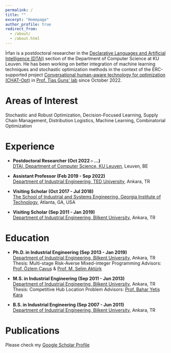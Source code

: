 ```yaml
---
permalink: /
title: ""
excerpt: "Homepage"
author_profile: true
redirect_from: 
  - /about/
  - /about.html
---
```


<!---
I am a ...
--->

İrfan is a postdoctoral researcher in the [Declarative Languages and Artificial Intelligence (DTAI)](https://wms.cs.kuleuven.be/dtai) section of the Department of Computer Science at KU Leuven. He has been working on better integration of machine learning techniques and stochastic optimization methods in the context of the ERC-supported project [Conversational human-aware technology for optimization (CHAT-Opt)](https://wms.cs.kuleuven.be/chat-opt) in [Prof. Tias Guns' lab](https://people.cs.kuleuven.be/~tias.guns/) since October 2022. 

Areas of Interest 
======
Stochastic and Robust Optimization, Decision-Focused Learning, Supply Chain Management, Distribution Logistics, Machine Learning, Combinatorial Optimization

Experience
======

- **Postdoctoral Researcher (Oct 2022 – ...)** \
[DTAI, Department of Computer Science, KU Leuven](https://wms.cs.kuleuven.be/dtai), Leuven, BE 

- **Assistant Professor (Feb 2019 - Sep 2022)** \
[Department of Industrial Engineering, TED University](https://ie.tedu.edu.tr/en), Ankara, TR 

- **Visiting Scholar  (Oct 2017 - Jul 2018)** \
[The School of Industrial and Systems Engineering, Georgia Institute of Technology](https://www.isye.gatech.edu/), Atlanta, GA, USA 

- **Visiting Scholar  (Sep 2011 - Jan 2019)** \
[Department of Industrial Engineering, Bilkent University](https://w3.ie.bilkent.edu.tr/en/), Ankara, TR

Education 
======
- **Ph.D. in Industrial Engineering  (Sep 2013 - Jan 2019)** \
[Department of Industrial Engineering, Bilkent University](https://w3.ie.bilkent.edu.tr/en/), Ankara, TR
Thesis: Multi-stage Risk-Averse Mixed-integer Programming
Advisors: [Prof. Özlem Çavuş](https://w3.ie.bilkent.edu.tr/en/about/faculty-members/ozlem-cavus-iyigun/) & [Prof. M. Selim Aktürk](https://w3.ie.bilkent.edu.tr/en/about/faculty-members/selim-akturk/)

- **M.S. in Industrial Engineering (Sep 2011 - Jun 2013)** \
[Department of Industrial Engineering, Bilkent University](https://w3.ie.bilkent.edu.tr/en/), Ankara, TR
Thesis: Competitive Hub Location Problem
Advisors: [Prof. Bahar Yetiş Kara](https://w3.ie.bilkent.edu.tr/en/about/faculty-members/bahar-yetis-kara/)

- **B.S. in Industrial Engineering (Sep 2007 - Jun 2011)** \
[Department of Industrial Engineering, Bilkent University](https://w3.ie.bilkent.edu.tr/en/), Ankara, TR

Publications
======

Please check my [Google Scholar Profile](https://scholar.google.com/citations?user=muyZLrYAAAAJ&hl=en)


<!---
-**Title** \

Authors \

 *Journal* \

 [\[Paper\]](url.pdf)
--->




